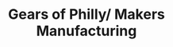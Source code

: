---
pid: llb54
title: Gears of Philly/ Makers Manufacturing
location_transcription: Entrance to Rail Park
coordinates: "[-75.1607282, 39.958924]"
zipcode: '19148'
gen_neighborhood: South Philadelphia
neighborhood: Whitman,Pennsport,South Philadelphia
outside_phl: 
age: '25'
age_range: 20-29
instagram: 
image_file_name: llb_54.jpg
proposal_transcription: |-
  Manufacturing Past. -N. Broad //Auto Row// -Reading RR -Balwin Locomotive -Penn RR -Disston Sawmill -Candy Factory
  Work together to make coin travel.
  Potential image, message, Philly fact on coin as it comes out.
  //Ode to past and future makers in Philadelphia//
topic: History,Industrial,Unity
topic_summary: 0, 0, 0, 0
type: Interactive,Other No Form
keywords_other: 
credit: Laura and Charlie
image_labels: 
twitter: 
facebook: 
permalink: "/monuments/llb54/"
layout: item-page
---